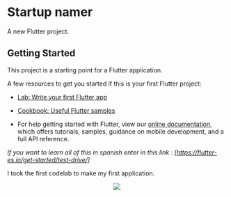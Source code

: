 # Startup namer

A new Flutter project.

## Getting Started

This project is a starting point for a Flutter application.

A few resources to get you started if this is your first Flutter project:

- [Lab: Write your first Flutter app](https://flutter.io/docs/get-started/codelab)
- [Cookbook: Useful Flutter samples](https://flutter.io/docs/cookbook)

- For help getting started with Flutter, view our 
[online documentation](https://flutter.io/docs), which offers tutorials, 
samples, guidance on mobile development, and a full API reference.


*If you want to learn all of this in spanish enter in this link : [https://flutter-es.io/get-started/test-drive/]*

I took the first codelab to make my first application.

<p align="center">
  <img src="https://codelabs.developers.google.com/codelabs/first-flutter-app-pt2/img/b17de15fa7831a1c.png" />
</p>

